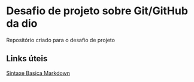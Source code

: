 # Desafio de projeto sobre Git/GitHub da dio
Repositório criado para o desafio de projeto

## Links úteis
[Sintaxe Basica Markdown](https://www.markdownguide.org/basic-syntax/)
